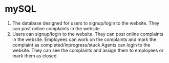 # mySQL
1. The database designed for users to signup/login to the website. They can post online complaints in the website
2. Users can signup/login to the website. They can post online complaints in the website.
Employees can work on the complaints and mark the complaint as completed/inprogress/stuck
Agents can login to the website. They can see the complaints and assign them to employees or mark them as closed
